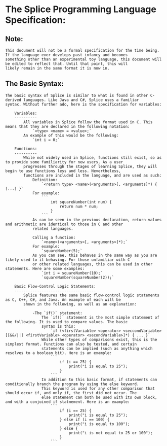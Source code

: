 The Splice Programming Language Specification:
==============================================

Note:
-----
	This document will not be a formal specification for the time being. If the language ever develops past infancy and becomes
	something other than an experimental toy language, this document will be edited to reflect that. Until that point, this will
	likely remain in the same format it is now in.
	
The Basic Syntax:
-----------------
	The basic syntax of Splice is similar to what is found in other C-derived languages. Like Java and C#, Splice uses a familiar
	syntax. Without further ado, here is the specification for variables:
	
		Variables:
		----------
			All variables in Splice follow the format used in C. This means that they are declared in the following notation:
				`<type> <name> = <value>;`
			An example of this would be the following:
				`int i = 0;`
		
		Functions:
		----------
			While not widely used in Splice, functions still exist, so as to provide some familiarity for new users. As a user
			progresses through the stages of learning Splice, they will begin to use functions less and less. Nevertheless,
			functions are included in the language, and are used as such:
				Definition:
					`<return type> <name>(<arguments>[, <arguments]*) { [...] }`
				For example:
					```
						int squareNumber(int num) {
							return num * num;
						}
					```
				As can be seen in the previous declaration, return values and arithmetic are identical to those in C and other
				related languages.
				
				Calling a function:
					`<name>(<arguments>[, <arguments>]*);`
				For example:
					`squareNumber(5);`
				As you can see, this behaves in the same way as you are likely used to it behaving. For those unfamiliar with C
				or other related languages, this can be used in other statements. Here are some examples:
					`int i = squareNumber(10);`
					`squareNumber(squareNumber(2));`
		
		Basic Flow-Control Logic Statements:
		------------------------------------
			Splice features the same basic flow-control logic statements as C, C++, C#, and Java. An example of each will be
			shown in the following, as well as an explanation:
			
				-The `if()` statement:
					The `if()` statement is the most simple statement of the following. It is used to compare values. The basic
					syntax is this:
						`if (<firstVariable> <operator> <seccondVariable> [[&&/||] <firstVariable> <operator> <secondVariable>]*) { ... }`
					While other types of comparisons exist, this is the simplest format. Functions can also be tested, and certain
					statements can be implied (such as anything which resolves to a boolean bit). Here is an example:
						```
							if (i == 25) {
								print("i is equal to 25");
							}
						```
					In addition to this basic format, if statements can conditionally branch the program by using the else keyword.
					This keyword is used for any other comparison that should occur if, and only if, the first did not occur. The
					else statement can both be used with its own block, and with a conjoined if statmement. Here is an example:
						```
							if (i == 25) {
								print("i is equal to 25");
							} else if (i == 100) {
								print("i is equal to 100");
							} else {
								print("i is not equal to 25 or 100");
							}
						```
